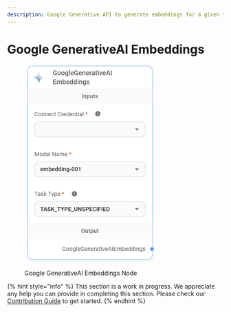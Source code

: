 ```yaml
---
description: Google Generative API to generate embeddings for a given text.
---
```


# Google GenerativeAI Embeddings

<figure><img src="../../../.gitbook/assets/image (6) (1) (1) (1) (1).png" alt="" width="302"><figcaption><p>Google GenerativeAI Embeddings Node</p></figcaption></figure>

{% hint style="info" %}
This section is a work in progress. We appreciate any help you can provide in completing this section. Please check our [Contribution Guide](../../../contributing/) to get started.
{% endhint %}
